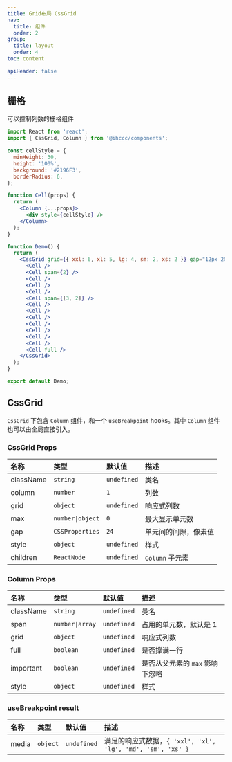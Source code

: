```yaml
---
title: Grid布局 CssGrid
nav:
  title: 组件
  order: 2
group: 
  title: layout
  order: 4
toc: content

apiHeader: false
---
```


## 栅格

可以控制列数的栅格组件

```jsx
import React from 'react';
import { CssGrid, Column } from '@ihccc/components';

const cellStyle = {
  minHeight: 30,
  height: '100%',
  background: '#2196F3',
  borderRadius: 6,
};

function Cell(props) {
  return (
    <Column {...props}>
      <div style={cellStyle} />
    </Column>
  );
}

function Demo() {
  return (
    <CssGrid grid={{ xxl: 6, xl: 5, lg: 4, sm: 2, xs: 2 }} gap="12px 20px">
      <Cell />
      <Cell span={2} />
      <Cell />
      <Cell />
      <Cell />
      <Cell span={[3, 2]} />
      <Cell />
      <Cell />
      <Cell />
      <Cell />
      <Cell />
      <Cell />
      <Cell />
      <Cell full />
    </CssGrid>
  );
}

export default Demo;
```

## CssGrid

`CssGrid` 下包含 `Column` 组件，和一个 `useBreakpoint` hooks。其中 `Column` 组件也可以由全局直接引入。

### CssGrid Props

| 名称      | 类型             | 默认值      | 描述                 |
| :-------- | :--------------- | :---------- | :------------------- |
| className | `string`         | `undefined` | 类名                 |
| column    | `number`         | `1`         | 列数                 |
| grid      | `object`         | `undefined` | 响应式列数           |
| max       | `number\|object` | `0`         | 最大显示单元数       |
| gap       | `CSSProperties`  | `24`        | 单元间的间隙，像素值 |
| style     | `object`         | `undefined` | 样式                 |
| children  | `ReactNode`      | `undefined` | `Column` 子元素      |

### Column Props

| 名称      | 类型            | 默认值      | 描述                            |
| :-------- | :-------------- | :---------- | :------------------------------ |
| className | `string`        | `undefined` | 类名                            |
| span      | `number\|array` | `undefined` | 占用的单元数，默认是 1          |
| grid      | `object`        | `undefined` | 响应式列数                      |
| full      | `boolean`       | `undefined` | 是否撑满一行                    |
| important | `boolean`       | `undefined` | 是否从父元素的 `max` 影响下忽略 |
| style     | `object`        | `undefined` | 样式                            |

### useBreakpoint result

| 名称  | 类型     | 默认值      | 描述                                                        |
| :---- | :------- | :---------- | :---------------------------------------------------------- |
| media | `object` | `undefined` | 满足的响应式数据，`{ 'xxl', 'xl', 'lg', 'md', 'sm', 'xs' }` |
